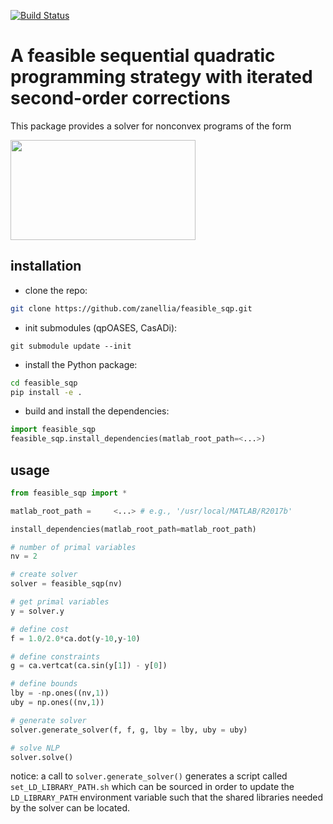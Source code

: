 [![Build Status](https://travis-ci.com/zanellia/feasible_sqp.svg?branch=master)](https://travis-ci.com/zanellia/feasible_sqp)
# A feasible sequential quadratic programming strategy with iterated second-order corrections
This package provides a solver for nonconvex programs of the form

<img src="https://github.com/zanellia/feasible_sqp/blob/master/figures/nlp_description.png"
     width="296" height="160">
## installation
- clone the repo: 
```bash
git clone https://github.com/zanellia/feasible_sqp.git
```
- init submodules (qpOASES, CasADi):
```
git submodule update --init
```
- install the Python package:
```bash
cd feasible_sqp
pip install -e .
```
- build and install the dependencies:
```python
import feasible_sqp
feasible_sqp.install_dependencies(matlab_root_path=<...>)
```

## usage
```python
from feasible_sqp import *

matlab_root_path =     <...> # e.g., '/usr/local/MATLAB/R2017b'

install_dependencies(matlab_root_path=matlab_root_path)

# number of primal variables
nv = 2

# create solver
solver = feasible_sqp(nv)

# get primal variables
y = solver.y

# define cost
f = 1.0/2.0*ca.dot(y-10,y-10)

# define constraints
g = ca.vertcat(ca.sin(y[1]) - y[0])

# define bounds
lby = -np.ones((nv,1))
uby = np.ones((nv,1))

# generate solver
solver.generate_solver(f, f, g, lby = lby, uby = uby)

# solve NLP
solver.solve()
```
notice: a call to
`solver.generate_solver()` generates a script called `set_LD_LIBRARY_PATH.sh` which can be sourced in order to update the `LD_LIBRARY_PATH` environment variable such that the shared libraries needed by the solver can be located.
